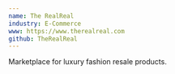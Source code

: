 ```yaml
---
name: The RealReal
industry: E-Commerce
www: https://www.therealreal.com
github: TheRealReal
---
```

Marketplace for luxury fashion resale products.
